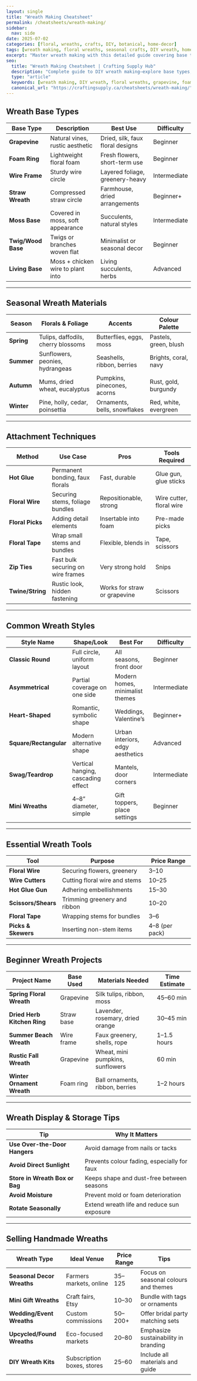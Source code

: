 ```yaml
---
layout: single
title: "Wreath Making Cheatsheet"
permalink: /cheatsheets/wreath-making/
sidebar:
  nav: side
date: 2025-07-02
categories: [floral, wreaths, crafts, DIY, botanical, home-decor]
tags: [wreath making, floral wreaths, seasonal crafts, DIY wreath, home decor, dried flowers, base forms, cheatsheet]
excerpt: "Master wreath making with this detailed guide covering base types, seasonal materials, floral styles, tools, techniques, and beginner project ideas."
seo:
  title: "Wreath Making Cheatsheet | Crafting Supply Hub"
  description: "Complete guide to DIY wreath making—explore base types, floral materials, seasonal themes, attachment techniques, and easy design styles."
  type: "article"
  keywords: [wreath making, DIY wreath, floral wreaths, grapevine, foam wreath, dried flower wreath, seasonal decor]
  canonical_url: "https://craftingsupply.ca/cheatsheets/wreath-making/"
---
```


## Wreath Base Types

| Base Type         | Description                          | Best Use                          | Difficulty |
|--------------------|---------------------------------------|------------------------------------|-------------|
| **Grapevine**         | Natural vines, rustic aesthetic        | Dried, silk, faux floral designs   | Beginner    |
| **Foam Ring**         | Lightweight floral foam                | Fresh flowers, short-term use      | Beginner    |
| **Wire Frame**        | Sturdy wire circle                    | Layered foliage, greenery-heavy    | Intermediate|
| **Straw Wreath**      | Compressed straw circle                | Farmhouse, dried arrangements      | Beginner+   |
| **Moss Base**         | Covered in moss, soft appearance       | Succulents, natural styles         | Intermediate|
| **Twig/Wood Base**    | Twigs or branches woven flat           | Minimalist or seasonal decor       | Beginner    |
| **Living Base**       | Moss + chicken wire to plant into      | Living succulents, herbs           | Advanced    |

---

## Seasonal Wreath Materials

| Season      | Florals & Foliage                     | Accents                       | Colour Palette                |
|-------------|----------------------------------------|-------------------------------|------------------------------|
| **Spring**      | Tulips, daffodils, cherry blossoms    | Butterflies, eggs, moss        | Pastels, green, blush        |
| **Summer**      | Sunflowers, peonies, hydrangeas       | Seashells, ribbon, berries     | Brights, coral, navy         |
| **Autumn**      | Mums, dried wheat, eucalyptus         | Pumpkins, pinecones, acorns    | Rust, gold, burgundy         |
| **Winter**      | Pine, holly, cedar, poinsettia        | Ornaments, bells, snowflakes   | Red, white, evergreen        |

---

## Attachment Techniques

| Method           | Use Case                          | Pros                        | Tools Required          |
|------------------|------------------------------------|-----------------------------|--------------------------|
| **Hot Glue**         | Permanent bonding, faux florals    | Fast, durable               | Glue gun, glue sticks     |
| **Floral Wire**      | Securing stems, foliage bundles     | Repositionable, strong      | Wire cutter, floral wire  |
| **Floral Picks**     | Adding detail elements              | Insertable into foam        | Pre-made picks            |
| **Floral Tape**      | Wrap small stems and bundles        | Flexible, blends in         | Tape, scissors            |
| **Zip Ties**         | Fast bulk securing on wire frames   | Very strong hold            | Snips                     |
| **Twine/String**     | Rustic look, hidden fastening       | Works for straw or grapevine| Scissors                  |

---

## Common Wreath Styles

| Style Name        | Shape/Look                          | Best For                           | Difficulty |
|--------------------|--------------------------------------|-------------------------------------|-------------|
| **Classic Round**     | Full circle, uniform layout           | All seasons, front door             | Beginner    |
| **Asymmetrical**      | Partial coverage on one side         | Modern homes, minimalist themes     | Intermediate|
| **Heart-Shaped**      | Romantic, symbolic shape             | Weddings, Valentine’s               | Beginner+   |
| **Square/Rectangular**| Modern alternative shape             | Urban interiors, edgy aesthetics    | Advanced    |
| **Swag/Teardrop**     | Vertical hanging, cascading effect   | Mantels, door corners               | Intermediate|
| **Mini Wreaths**      | 4–8” diameter, simple                | Gift toppers, place settings        | Beginner    |

---

## Essential Wreath Tools

| Tool              | Purpose                               | Price Range      |
|--------------------|----------------------------------------|-------------------|
| **Floral Wire**        | Securing flowers, greenery             | $3–$10            |
| **Wire Cutters**       | Cutting floral wire and stems          | $10–$25           |
| **Hot Glue Gun**       | Adhering embellishments                | $15–$30           |
| **Scissors/Shears**    | Trimming greenery and ribbon           | $10–$20           |
| **Floral Tape**        | Wrapping stems for bundles             | $3–$6             |
| **Picks & Skewers**    | Inserting non-stem items               | $4–$8 (per pack)  |

---

## Beginner Wreath Projects

| Project Name          | Base Used      | Materials Needed                     | Time Estimate |
|------------------------|----------------|--------------------------------------|----------------|
| **Spring Floral Wreath**  | Grapevine       | Silk tulips, ribbon, moss              | 45–60 min       |
| **Dried Herb Kitchen Ring** | Straw base      | Lavender, rosemary, dried orange        | 30–45 min       |
| **Summer Beach Wreath**    | Wire frame      | Faux greenery, shells, rope             | 1–1.5 hours     |
| **Rustic Fall Wreath**     | Grapevine       | Wheat, mini pumpkins, sunflowers        | 60 min          |
| **Winter Ornament Wreath** | Foam ring       | Ball ornaments, ribbon, berries         | 1–2 hours       |

---

## Wreath Display & Storage Tips

| Tip                              | Why It Matters                                 |
|----------------------------------|-------------------------------------------------|
| **Use Over-the-Door Hangers**        | Avoid damage from nails or tacks                 |
| **Avoid Direct Sunlight**            | Prevents colour fading, especially for faux       |
| **Store in Wreath Box or Bag**       | Keeps shape and dust-free between seasons        |
| **Avoid Moisture**                   | Prevent mold or foam deterioration               |
| **Rotate Seasonally**               | Extend wreath life and reduce sun exposure       |

---

## Selling Handmade Wreaths

| Wreath Type           | Ideal Venue             | Price Range      | Tips                                 |
|------------------------|--------------------------|-------------------|----------------------------------------|
| **Seasonal Decor Wreaths** | Farmers markets, online      | $35–$125          | Focus on seasonal colours and themes   |
| **Mini Gift Wreaths**      | Craft fairs, Etsy           | $10–$30           | Bundle with tags or ornaments         |
| **Wedding/Event Wreaths**  | Custom commissions          | $50–$200+         | Offer bridal party matching sets      |
| **Upcycled/Found Wreaths** | Eco-focused markets         | $20–$80           | Emphasize sustainability in branding  |
| **DIY Wreath Kits**        | Subscription boxes, stores  | $25–$60           | Include all materials and guide       |
